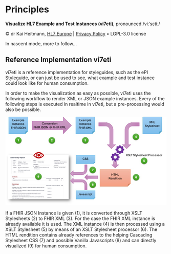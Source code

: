 # Principles
**Visualize HL7 Example and Test Instances (vi7eti)**, pronounced /viːˈsɛtiː/

© dr Kai Heitmann, [HL7 Europe](https://hl7europe.org) | [Privacy Policy](https://hl7europe.eu/privacy-policy-for-hl7-europe/) • LGPL-3.0 license

In nascent mode, more to follow...

## Reference Implementation vi7eti

vi7eti is a reference implementation for styleguides, such as the ePI Styleguide, or can just be used to see, what example and test instance could look like for human consumption.

In order to make the visualization as easy as possible, vi7eti uses the following workflow to render XML or JSON example instances. Every of the following steps is executed in realtime in vi7eti, but a pre-processing would also be possible.

<img src="img/image-20241204195611642.png" alt="image-20241204195611642" style="zoom:80%;" />

If a FHIR JSON Instance is given (1), it is converted through XSLT Stylesheets (2) to FHIR XML (3). For the case the FHIR XML instance is already available it is used. The XML instance (4) is then processed using a XSLT Stylesheet (5) by means of an XSLT Stylesheet processor (6). The HTML rendition contains already references to the helping Cascading Stylesheet CSS (7) and possible Vanilla Javascripts (8) and can directly visualized (9) for human consumption. 
